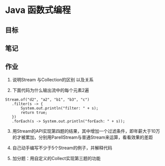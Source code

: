 # Java 函数式编程
## 目标


## 笔记


## 作业
 1. 说明Stream 与Collection的区别 以及关系

 2. 下面代码为什么输出流中的每个元素2遍
 ```
 Stream.of("d2", "a2", "b1", "b3", "c")
    .filter(s -> {
        System.out.println("filter: " + s);
        return true;
    })
    .forEach(s -> System.out.println("forEach: " + s));
 ```

 3. 用Stream的API实现第四题的结果，其中增加一个过滤条件，即年薪大于10万的才被累加，分别用ParellStream与普通Stream来运算，看看效果的差距

 4. 自己动手编写不少于5个Stream的例子，并解释代码

 5. 加分题：用自定义的Collect实现第三题的功能
